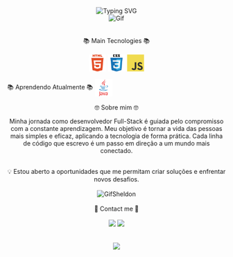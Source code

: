 <div align="center">
  <img src="https://readme-typing-svg.demolab.com?    font=Fira+Code&size=30&pause=1000&center=true&width=600&lines=Hello%2C+I'm+Lucas+Navarro;%3C+Full-Stack+developer+%2F%3E" alt="Typing SVG" /> <br/>
 <img src="https://github-production-user-asset-6210df.s3.amazonaws.com/118318155/284230245-3cd8d013-4190-46ac-a0cf-763e1ba24f96.gif" widht="200" height="200" alt="Gif">
</div> <br/><br/>

<div align="center">
📚 Main Tecnologies 📚
</div>
<div style="display: inline_block" align="center"><br>
    <img align="center" alt="HTML5" height="40" width="40" src="https://github.com/devicons/devicon/blob/master/icons/html5/html5-plain-wordmark.svg"/> 
   <img align="center" alt="CSS3" height="40" width="40" src="https://github.com/devicons/devicon/blob/master/icons/css3/css3-original-wordmark.svg">
     <img align="center" alt="JavaScript" height="40" width="40" src="https://github.com/devicons/devicon/blob/master/icons/javascript/javascript-original.svg">
</div>
<br/>
<div> 📚 Aprendendo Atualmente 📚
<img align="center" alt="Java" height="40" widht="40" src="https://github.com/devicons/devicon/blob/master/icons/java/java-original-wordmark.svg">
</div>

<br>

<div align="center">
🤓 Sobre mim 🤓 <br/>
  
Minha jornada como desenvolvedor Full-Stack é guiada pelo compromisso com a constante aprendizagem. Meu objetivo é tornar a vida das pessoas mais simples e eficaz, aplicando a tecnologia de forma prática. Cada linha de código que escrevo é um passo em direção a um mundo mais conectado.
</div><br/>

<div align="center">
💡 Estou aberto a oportunidades que me permitam criar soluções e enfrentar novos desafios.
</div><br/>

<div align="center">
  <img src="https://github.com/LucasFnavarro/LucasFnavarro/assets/118318155/c79018f6-30a6-418a-9083-3a47789d3e74" widht="200" height="200" alt="GifSheldon">
</div> <br/>
                                                                               
</div><!--- DIV PRINCIPAL CONTAINER---->

<div align="center">
🎯 Contact me 🎯
</div> <br/>

<div align="center"> 
   <a href="https://www.linkedin.com/in/lucas-scquiavon-359718248/" target="_blank"><img src="https://img.shields.io/badge/-LinkedIn-%230077B5?style=for-the-badge&logo=linkedin&logoColor=white" target="_blank"></a> 
     <a href = "mailto:navarrolucas0009@gmail.com"><img src="https://img.shields.io/badge/-Gmail-%23333?style=for-the-badge&logo=gmail&logoColor=white" target="_blank"></a>
</div> <br/><br/>
<div align="center">
<img src="https://github.com/LucasFnavarro/LucasFnavarro/assets/118318155/ab6ed59f-cadb-4171-b3b9-11cf20e2a31b" height="200" widht="200" />
</div>
